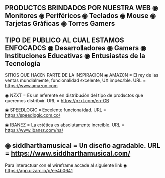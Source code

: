  PRODUCTOS BRINDADOS POR NUESTRA WEB
  ◉ Monitores
  ◉ Periféricos
  ◉ Teclados
  ◉ Mouse
  ◉ Tarjetas Gráficas
  ◉ Torres Gamers
  ------------------------------------------------------------
TIPO DE PUBLICO AL CUAL ESTAMOS ENFOCADOS
  ◉ Desarrolladores
  ◉ Gamers
  ◉ Instituciones Educativas
  ◉ Entusiastas de la Tecnología
  ------------------------------------------------------------
SITIOS QUE HACEN PARTE DE LA INSPIRACION
  ◉ AMAZON = El rey de las ventas mundialmente, funcionalidad 
  excelente, UX impecable.
  URL = https://www.amazon.com
  
  ◉ NZXT = Es un referente en distribución del tipo de productos 
  que queremos distribuir.
  URL = https://nzxt.com/en-GB
  
  ◉ SPEEDLOGIC = Excelente funcionalidad.
  URL = https://speedlogic.com.co/
  
  ◉ IBANEZ = La estética es absolutamente increíble.
  URL = https://www.ibanez.com/na/
  
  ◉ siddharthamusical = Un diseño agradable.
  URL = https://www.siddharthamusical.com/
  -------------------------------------------------------------
  Para interactuar con el wireframe accede al siguiente link
  ◉ https://app.uizard.io/p/ee4b0641
